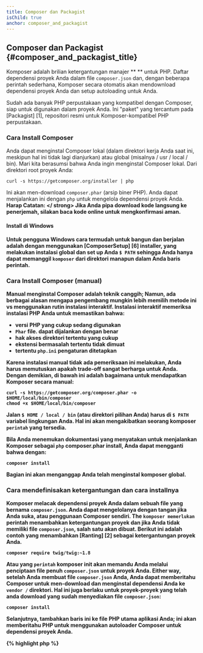 ```yaml
---
title: Composer dan Packagist
isChild: true
anchor: composer_and_packagist
---
```


## Composer dan Packagist {#composer_and_packagist_title}

Komposer adalah brilian ketergantungan manajer ** ** untuk PHP. Daftar dependensi proyek Anda dalam file `composer.json` dan, dengan beberapa perintah sederhana, Komposer secara otomatis akan mendownload dependensi proyek Anda dan setup autoloading untuk Anda.

Sudah ada banyak PHP perpustakaan yang kompatibel dengan Composer, siap untuk digunakan dalam proyek Anda. Ini "paket" yang tercantum pada [Packagist] [1], repositori resmi untuk Komposer-kompatibel PHP perpustakaan.

### Cara Install Composer

Anda dapat menginstal Composer lokal (dalam direktori kerja Anda saat ini, meskipun hal ini tidak lagi dianjurkan) atau global (misalnya / usr / local / bin). Mari kita berasumsi bahwa Anda ingin menginstal Composer lokal. Dari direktori root proyek Anda:

    curl -s https://getcomposer.org/installer | php

Ini akan men-download `composer.phar` (arsip biner PHP). Anda dapat menjalankan ini dengan `php` untuk mengelola dependensi proyek Anda. <strong> Harap Catatan: </ strong> Jika Anda pipa download kode langsung ke penerjemah, silakan baca kode online untuk mengkonfirmasi aman.

#### Install di Windows

Untuk pengguna Windows cara termudah untuk bangun dan berjalan adalah dengan menggunakan [ComposerSetup] [6] installer, yang melakukan instalasi global dan set up Anda `$ PATH` sehingga Anda hanya dapat memanggil `komposer` dari direktori manapun dalam Anda baris perintah.

### Cara Install Composer (manual)

Manual menginstal Composer adalah teknik canggih; Namun, ada berbagai alasan mengapa pengembang mungkin lebih memilih metode ini vs menggunakan rutin instalasi interaktif. Instalasi interaktif memeriksa instalasi PHP Anda untuk memastikan bahwa:

- versi PHP yang cukup sedang digunakan
- `Phar` file. dapat dijalankan dengan benar
- hak akses direktori tertentu yang cukup
- ekstensi bermasalah tertentu tidak dimuat
- tertentu `php.ini` pengaturan ditetapkan

Karena instalasi manual tidak ada pemeriksaan ini melakukan, Anda harus memutuskan apakah trade-off sangat berharga untuk Anda. Dengan demikian, di bawah ini adalah bagaimana untuk mendapatkan Komposer secara manual:

    curl -s https://getcomposer.org/composer.phar -o $HOME/local/bin/composer
    chmod +x $HOME/local/bin/composer

Jalan `$ HOME / local / bin` (atau direktori pilihan Anda) harus di `$ PATH` variabel lingkungan Anda. Hal ini akan mengakibatkan seorang komposer `perintah` yang tersedia.

Bila Anda menemukan dokumentasi yang menyatakan untuk menjalankan Komposer sebagai `php` composer.phar install, Anda dapat mengganti bahwa dengan:

    composer install
    
Bagian ini akan menganggap Anda telah menginstal komposer global.

### Cara mendefinisakan ketergantungan dan cara installnya

Komposer melacak dependensi proyek Anda dalam sebuah file yang bernama `composer.json`. Anda dapat mengelolanya dengan tangan jika Anda suka, atau penggunaan Composer sendiri. The `komposer memerlukan` perintah menambahkan ketergantungan proyek dan jika Anda tidak memiliki file `composer.json`, salah satu akan dibuat. Berikut ini adalah contoh yang menambahkan [Ranting] [2] sebagai ketergantungan proyek Anda.

	composer require twig/twig:~1.8

Atau yang `perintah` komposer init akan memandu Anda melalui penciptaan file penuh `composer.json` untuk proyek Anda. Either way, setelah Anda membuat file `composer.json` Anda, Anda dapat memberitahu Composer untuk men-download dan menginstal dependensi Anda ke `vendor /` direktori. Hal ini juga berlaku untuk proyek-proyek yang telah anda download yang sudah menyediakan file `composer.json`:

    composer install

Selanjutnya, tambahkan baris ini ke file PHP utama aplikasi Anda; ini akan memberitahu PHP untuk menggunakan autoloader Composer untuk dependensi proyek Anda.

{% highlight php %}
<?php
require 'vendor/autoload.php';
{% endhighlight %}

Sekarang Anda dapat menggunakan dependensi proyek Anda, dan mereka akan otomatis diambil pada permintaan.

### Meng-update ketergantungan

Komposer menciptakan sebuah file bernama `composer.lock` yang menyimpan versi yang tepat dari setiap paket yang di-download ketika Anda pertama kali menjalankan `php composer.phar install`. Jika Anda berbagi proyek Anda dengan coders lain dan file `composer.lock` merupakan bagian dari distribusi Anda, ketika mereka menjalankan `php` composer.phar menginstal mereka akan mendapatkan versi yang sama seperti Anda. Untuk memperbarui dependensi, jalankan `update` php composer.phar.

Ini sangat berguna ketika Anda mendefinisikan persyaratan versi fleksibel. Misalnya persyaratan versi ~ 1,8 berarti "sesuatu yang lebih baru dari 1.8.0, tetapi kurang dari 2.0.x-dev". Anda juga dapat menggunakan `*` wildcard seperti dalam `1.8. *`. Sekarang pembaruan php composer.phar `perintah` s Composer akan meng-upgrade semua dependensi Anda ke versi terbaru yang sesuai dengan batasan yang Anda tetapkan.

### Notifikasi Update

Untuk menerima pemberitahuan tentang rilis versi baru Anda dapat mendaftar untuk [VersionEye] [3], sebuah layanan web yang dapat memonitor
GitHub dan BitBucket menyumbang `composer.json` file dan mengirim email dengan rilis paket baru.

### Cek ketergantungan Anda terhadap masalah keamanan

The [Security Advisories Checker] [4] adalah layanan web dan alat baris perintah, keduanya akan memeriksa file Anda `composer.lock` dan memberitahu Anda jika Anda perlu memperbarui dependensi Anda.

* [Pelajari Composer][5]

[1]: http://packagist.org/
[2]: http://twig.sensiolabs.org
[3]: https://www.versioneye.com/
[4]: https://security.sensiolabs.org/
[5]: http://getcomposer.org/doc/00-intro.md
[6]: https://getcomposer.org/Composer-Setup.exe


